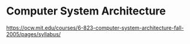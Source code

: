 # Computer System Architecture

https://ocw.mit.edu/courses/6-823-computer-system-architecture-fall-2005/pages/syllabus/

